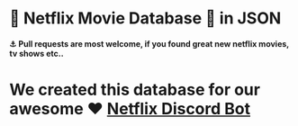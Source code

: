 # 🎥 Netflix Movie Database 🍿 in JSON

#### :anchor:  Pull requests are most welcome, if you found great new netflix movies, tv shows etc..

# We created this database for our awesome ❤️ [Netflix Discord Bot](https://github.com/MrDatastorage/Netflix-Discord-Bot)